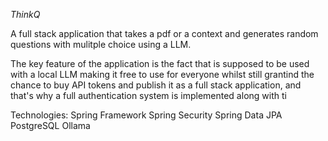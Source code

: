 *ThinkQ*

A full stack application that takes a pdf or a context and generates random questions with mulitple choice using a LLM.

The key feature of the application is the fact that is supposed to be used with a local LLM making it free to use for everyone whilst still grantind the chance to buy API tokens and publish it as a full stack application, and that's why a full authentication system is implemented along with ti



Technologies:
Spring Framework
Spring Security
Spring Data JPA
PostgreSQL
Ollama

